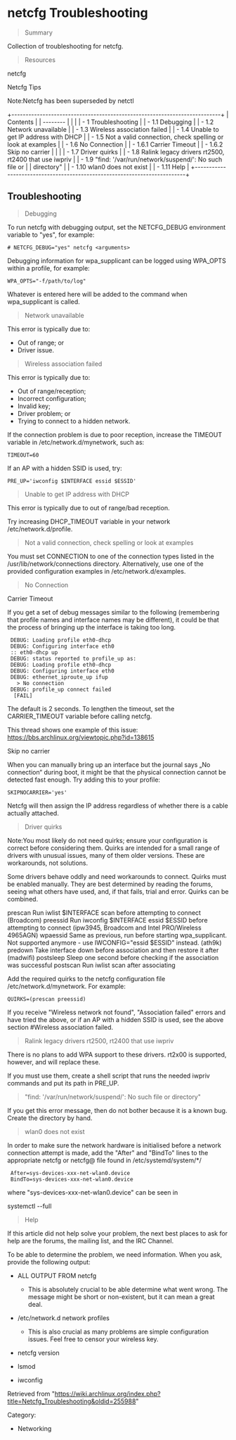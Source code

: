 netcfg Troubleshooting
======================

> Summary

Collection of troubleshooting for netcfg.

> Resources

netcfg

Netcfg Tips

Note:Netcfg has been superseded by netctl

+--------------------------------------------------------------------------+
| Contents                                                                 |
| --------                                                                 |
|                                                                          |
| -   1 Troubleshooting                                                    |
|     -   1.1 Debugging                                                    |
|     -   1.2 Network unavailable                                          |
|     -   1.3 Wireless association failed                                  |
|     -   1.4 Unable to get IP address with DHCP                           |
|     -   1.5 Not a valid connection, check spelling or look at examples   |
|     -   1.6 No Connection                                                |
|         -   1.6.1 Carrier Timeout                                        |
|         -   1.6.2 Skip no carrier                                        |
|                                                                          |
|     -   1.7 Driver quirks                                                |
|     -   1.8 Ralink legacy drivers rt2500, rt2400 that use iwpriv         |
|     -   1.9 "find: '/var/run/network/suspend/': No such file or          |
|         directory"                                                       |
|     -   1.10 wlan0 does not exist                                        |
|     -   1.11 Help                                                        |
+--------------------------------------------------------------------------+

Troubleshooting
---------------

> Debugging

To run netcfg with debugging output, set the NETCFG_DEBUG environment
variable to "yes", for example:

    # NETCFG_DEBUG="yes" netcfg <arguments>

Debugging information for wpa_supplicant can be logged using WPA_OPTS
within a profile, for example:

    WPA_OPTS="-f/path/to/log"

Whatever is entered here will be added to the command when
wpa_supplicant is called.

> Network unavailable

This error is typically due to:

-   Out of range; or
-   Driver issue.

> Wireless association failed

This error is typically due to:

-   Out of range/reception;
-   Incorrect configuration;
-   Invalid key;
-   Driver problem; or
-   Trying to connect to a hidden network.

If the connection problem is due to poor reception, increase the TIMEOUT
variable in /etc/network.d/mynetwork, such as:

    TIMEOUT=60

If an AP with a hidden SSID is used, try:

    PRE_UP='iwconfig $INTERFACE essid $ESSID'

> Unable to get IP address with DHCP

This error is typically due to out of range/bad reception.

Try increasing DHCP_TIMEOUT variable in your network
/etc/network.d/profile.

> Not a valid connection, check spelling or look at examples

You must set CONNECTION to one of the connection types listed in the
/usr/lib/network/connections directory. Alternatively, use one of the
provided configuration examples in /etc/network.d/examples.

> No Connection

Carrier Timeout

If you get a set of debug messages similar to the following (remembering
that profile names and interface names may be different), it could be
that the process of bringing up the interface is taking too long.

     DEBUG: Loading profile eth0-dhcp
     DEBUG: Configuring interface eth0
     :: eth0-dhcp up
     DEBUG: status reported to profile_up as:
     DEBUG: Loading profile eth0-dhcp
     DEBUG: Configuring interface eth0
     DEBUG: ethernet_iproute_up ifup
       > No connection
     DEBUG: profile_up connect failed
      [FAIL]

The default is 2 seconds. To lengthen the timeout, set the
CARRIER_TIMEOUT variable before calling netcfg.

This thread shows one example of this issue:
https://bbs.archlinux.org/viewtopic.php?id=138615

Skip no carrier

When you can manually bring up an interface but the journal says „No
connection“ during boot, it might be that the physical connection cannot
be detected fast enough. Try adding this to your profile:

    SKIPNOCARRIER='yes'

Netcfg will then assign the IP address regardless of whether there is a
cable actually attached.

> Driver quirks

Note:You most likely do not need quirks; ensure your configuration is
correct before considering them. Quirks are intended for a small range
of drivers with unusual issues, many of them older versions. These are
workarounds, not solutions.

Some drivers behave oddly and need workarounds to connect. Quirks must
be enabled manually. They are best determined by reading the forums,
seeing what others have used, and, if that fails, trial and error.
Quirks can be combined.

 prescan
    Run iwlist $INTERFACE scan before attempting to connect (Broadcom)
 preessid
    Run iwconfig $INTERFACE essid $ESSID before attempting to connect
    (ipw3945, Broadcom and Intel PRO/Wireless 4965AGN)
 wpaessid
    Same as previous, run before starting wpa_supplicant. Not supported
    anymore - use IWCONFIG="essid $ESSID" instead. (ath9k)
 predown
    Take interface down before association and then restore it after
    (madwifi)
 postsleep
    Sleep one second before checking if the association was successful
 postscan
    Run iwlist scan after associating

Add the required quirks to the netcfg configuration file
/etc/network.d/mynetwork. For example:

    QUIRKS=(prescan preessid)

If you receive "Wireless network not found", "Association failed" errors
and have tried the above, or if an AP with a hidden SSID is used, see
the above section #Wireless association failed.

> Ralink legacy drivers rt2500, rt2400 that use iwpriv

There is no plans to add WPA support to these drivers. rt2x00 is
supported, however, and will replace these.

If you must use them, create a shell script that runs the needed iwpriv
commands and put its path in PRE_UP.

> "find: '/var/run/network/suspend/': No such file or directory"

If you get this error message, then do not bother because it is a known
bug. Create the directory by hand.

> wlan0 does not exist

In order to make sure the network hardware is initialised before a
network connection attempt is made, add the "After" and "BindTo" lines
to the appropriate netcfg or netcfg@ file found in
/etc/systemd/system/*/

     After=sys-devices-xxx-net-wlan0.device
     BindTo=sys-devices-xxx-net-wlan0.device

where "sys-devices-xxx-net-wlan0.device" can be seen in

systemctl --full

> Help

If this article did not help solve your problem, the next best places to
ask for help are the forums, the mailing list, and the IRC Channel.

To be able to determine the problem, we need information. When you ask,
provide the following output:

-   ALL OUTPUT FROM netcfg
    -   This is absolutely crucial to be able determine what went wrong.
        The message might be short or non-existent, but it can mean a
        great deal.

-   /etc/network.d network profiles
    -   This is also crucial as many problems are simple configuration
        issues. Feel free to censor your wireless key.

-   netcfg version
-   lsmod
-   iwconfig

Retrieved from
"https://wiki.archlinux.org/index.php?title=Netcfg_Troubleshooting&oldid=255988"

Category:

-   Networking
